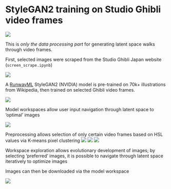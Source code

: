 # StyleGAN2 training on Studio Ghibli video frames

![](http://dev.universalities.com/ghibli/ghibli_selected_interp_S.gif)

This is *only the data processing part* for generating latent space walks through video frames.

First, selected images were scraped from the Studio Ghibli Japan website (`screen_scrape.ipynb`)

![](http://dev.universalities.com/ghibli/files.png)

A [RunwayML](https://runwayml.com/) StyleGAN2 (NVIDIA) model is pre-trained on 70k+ illustrations from Wikipedia, then trained on selected Ghibli video frames.

![](http://dev.universalities.com/ghibli/ghibli_training.gif)

Model workspaces allow user input navigation through latent space to ‘optimal’ images

![](http://dev.universalities.com/ghibli/img_selection_green.png)

Preprocessing allows selection of only certain video frames based on HSL values via K-means pixel clustering
![](http://dev.universalities.com/ghibli/hsl.png)
![](http://dev.universalities.com/ghibli/cool_frames.png)
![](http://dev.universalities.com/ghibli/warm_frames.png)

Workspace exploration allows evolutionary development of images; by selecting ‘preferred’ images, it is possible to navigate through latent space iteratively to optimize images

Images can then be downloaded via the model workspace

![](http://dev.universalities.com/ghibli/img_selection.png)
